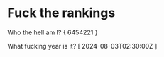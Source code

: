 # Fuck the rankings

Who the hell am I?
{ 6454221 }

What fucking year is it?
[ 2024-08-03T02:30:00Z ]
